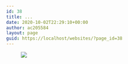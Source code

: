 ```yaml
---
id: 38
title: ...
date: 2020-10-02T22:29:10+00:00
author: ac205584
layout: page
guid: https://localhost/websites/?page_id=38
---
```

<figure class="wp-block-image size-large">

![](blob:https://localhost/886cd687-c5bb-4e1c-9985-9ad0048a199a) </figure>